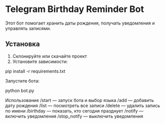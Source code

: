 # Telegram Birthday Reminder Bot

Этот бот помогает хранить даты рождения, получать уведомления и управлять записями.

## Установка

1. Склонируйте или скачайте проект
2. Установите зависимости:

pip install -r requirements.txt

Запустите бота:

python bot.py

Использование
/start — запуск бота и выбор языка
/add — добавить дату рождения
/list — посмотреть все записи
/delete — удалить запись по имени
/birthday — показать, кто сегодня празднует
/notify — включить уведомления
/stop_notify — выключить уведомления


